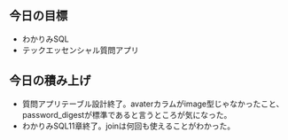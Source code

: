 ## 今日の目標
- わかりみSQL
- テックエッセンシャル質問アプリ

## 今日の積み上げ
- 質問アプリテーブル設計終了。avaterカラムがimage型じゃなかったこと、password_digestが標準であると言うところが気になった。
- わかりみSQL11章終了。joinは何回も使えることがわかった。